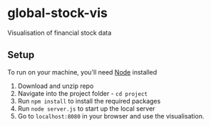 # global-stock-vis
Visualisation of financial stock data

## Setup
To run on your machine, you'll need [Node](https://nodejs.org/en/) installed

1. Download and unzip repo
1. Navigate into the project folder - `cd project` 
2. Run `npm install` to install the required packages
3. Run `node server.js` to start up the local server
4. Go to `localhost:8080` in your browser and use the visualisation.